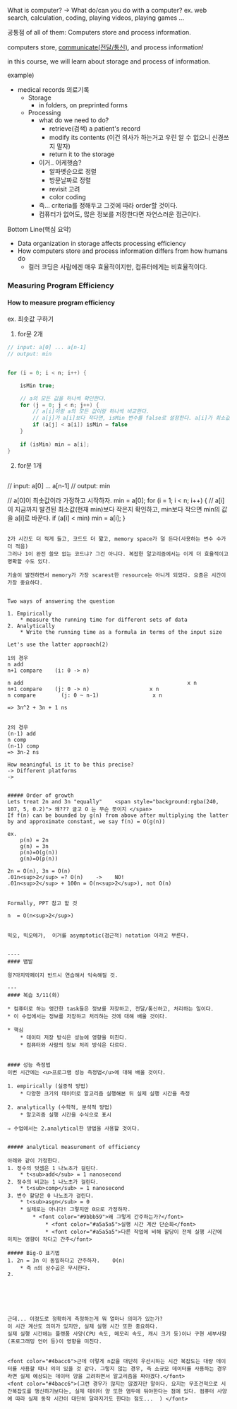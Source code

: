 What is computer? -> What do/can you do with a computer?
	ex. web search, calculation, coding, playing videos, playing games ...

공통점 of all of them: Computers store and process information.

computers store, <u>communicate(전달/통신)</u>, and process information!

in this course, we will learn about storage and process of information.


example)
- medical records 의료기록
	- Storage
		- in folders, on preprinted forms
	- Processing
		- what do we need to do?
			- retrieve(검색) a patient's record
			- modify its contents (이건 의사가 하는거고 우린 알 수 없으니 신경쓰지 말자)
			- return it to the storage
		- 이거.. 어케햇슴?
			- 알파벳순으로 정렬
			- 방문날짜로 정렬
			- revisit 고려
			- color coding
		* 즉... criteria를 정해두고 그것에 따라 order할 것이다.
		- 컴퓨터가 없어도, 많은 정보를 저장한다면 자연스러운 접근이다.

Bottom Line(핵심 요약)
* Data organization in storage affects processing efficiency
* How computers store and process information differs from how humans do
	* 컬러 코딩은 사람에겐 매우 효율적이지만, 컴퓨터에게는 비효율적이다.


### Measuring Program Efficiency
#### How to measure program efficiency
ex. 최솟값 구하기

1. for문 2개
```java
// input: a[0] ... a[n-1]
// output: min


for (i = 0; i < n; i++) {

	isMin true;

	// a의 모든 값을 하나씩 확인한다.
	for (j = 0; j < n; j++) {
		// a[i]이랑 a의 모든 값이랑 하나씩 비교한다.
		// a[j]가 a[i]보다 작다면, isMin 변수를 false로 설정한다. a[i]가 최소값이 아니라는 것을 의미한다.
		if (a[j] < a[i]) isMin = false
	}
	
	if (isMin) min = a[i];
}
```

2. for문 1개
	```java
// input: a[0] ... a[n-1]
// output: min

// a[0]이 최솟값이라 가정하고 시작하자.
min = a[0];
for (i = 1; i < n; i++) {
	// a[i]이 지금까지 발견된 최소값(현재 min)보다 작은지 확인하고, min보다 작으면 min의 값을 a[i]로 바꾼다.
	if (a[i] < min) min = a[i];
} 
```

2가 시간도 더 적게 들고, 코드도 더 짧고, memory space가 덜 든다(사용하는 변수 수가 더 적음)
그러나 1이 완전 쓸모 없는 코드냐? 그건 아니다. 복잡한 알고리즘에서는 이게 더 효율적이고 명확할 수도 있다.

기술이 발전하면서 memory가 가장 scarest한 resource는 아니게 되었다. 요즘은 시간이 가장 중요하다.


Two ways of answering the question

1. Empirically
	* measure the running time for different sets of data
2. Analytically
	* Write the running time as a formula in terms of the input size

Let's use the latter approach(2)

1의 경우
n add
n+1 compare    (i: 0 -> n)

n add                                                    x n
n+1 compare    (j: 0 -> n)                   x n
n compare        (j: 0 ~ n-1)                 x n

=> 3n^2 + 3n + 1 ns


2의 경우
(n-1) add
n comp
(n-1) comp
=> 3n-2 ns

How meaningful is it to be this precise?
-> Different platforms
-> 


##### Order of growth
Lets treat 2n and 3n "equally"    <span style="background:rgba(240, 107, 5, 0.2)"> 왜??? 글고 O 는 무슨 뜻이지 </span>
If f(n) can be bounded by g(n) from above after multiplying the latter by and approximate constant, we say f(n) = O(g(n))

ex.
	p(n) = 2n
	g(n) = 3n
	p(n)=O(g(n))
	g(n)=O(p(n))

2n = O(n), 3n = O(n)
.01n<sup>2</sup> =? O(n)    ->    NO!
.01n<sup>2</sup> + 100n = O(n<sup>2</sup>), not O(n)


Formally, PPT 참고 할 것 

n  = O(n<sup>2</sup>)


빅오, 빅오메가,  이거를 asymptotic(점근적) notation 이라고 부른다.


----
#### 뱀발

읭?마지막페이지 반드시 연습해서 익숙해질 것.

---
#### 복습 3/11(화)

* 컴퓨터로 하는 앵간한 task들은 정보를 저장하고, 전달/통신하고, 처리하는 일이다.
* 이 수업에서는 정보를 저장하고 처리하는 것에 대해 배울 것이다.

* 핵심
	* 데이터 저장 방식은 성능에 영향을 미친다.
	* 컴퓨터와 사람의 정보 처리 방식은 다르다.


#### 성능 측정법
이번 시간에는 <u>프로그램 성능 측정법</u>에 대해 배울 것이다.
	
1. empirically (실증적 방법)
	* 다양한 크기의 데이터로 알고리즘 실행해본 뒤 실제 실행 시간을 측정
			
2. analytically (수학적, 분석적 방법)
	* 알고리즘 실행 시간을 수식으로 표시

⇒ 수업에서는 2.analytical한 방법을 사용할 것이다.


##### analytical measurement of efficiency

아래와 같이 가정한다.
1. 정수의 덧셈은 1 나노초가 걸린다.
	* t<sub>add</sub> = 1 nanosecond
2. 정수의 비교는 1 나노초가 걸린다.
	* t<sub>comp</sub> = 1 nanosecond
3. 변수 할당은 0 나노초가 걸린다.
	* t<sub>asgn</sub> = 0
	* 실제로는 아니다! 그렇지만 0으로 가정하자.
		* <font color="#9bbb59">왜 그렇게 간주하는가?</font>
			* <font color="#a5a5a5">실행 시간 계산 단순화</font>
			* <font color="#a5a5a5">다른 작업에 비해 할당이 전체 실행 시간에 미치는 영향이 작다고 간주</font>

##### Big-O 표기법
1. 2n = 3n 이 동일하다고 간주하자.    O(n)
	* 즉 n의 상수곱은 무시한다.
2. 






근데... 이정도로 정확하게 측정하는게 뭐 얼마나 의미가 있는가?
이 시간 계산도 의미가 있지만, 실제 실행 시간 또한 중요하다.
실제 실행 시간에는 플랫폼 사양(CPU 속도, 메모리 속도, 캐시 크기 등)이나 구현 세부사항(프로그래밍 언어 등)이 영향을 미친다.


<font color="#4bacc6">근데 이렇게 n값을 대단히 우선시하는 시간 복잡도는 대량 데이터를 사용할 때나 의미 있을 것 같다. 그렇지 않는 경우, 즉 소규모 데이터를 사용하는 경우라면 실제 예상되는 데이터 양을 고려하면서 알고리즘을 짜야겠다.</font>
<font color="#4bacc6">(그런 경우가 많지는 않겠지만 말이다. 요지는 무조건적으로 시간복잡도를 맹신하기보다는, 실제 데이터 양 또한 염두에 둬야한다는 점에 있다. 컴퓨터 사양에 따라 실제 동작 시간이 대단히 달라지기도 한다는 점도...  ) </font>